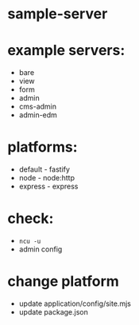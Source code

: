 # sample-server

# example servers:
- bare
- view
- form
- admin
- cms-admin
- admin-edm

# platforms:
- default - fastify
- node - node:http
- express - express

# check:
- ``ncu -u``
- admin config


# change platform
- update application/config/site.mjs
- update package.json